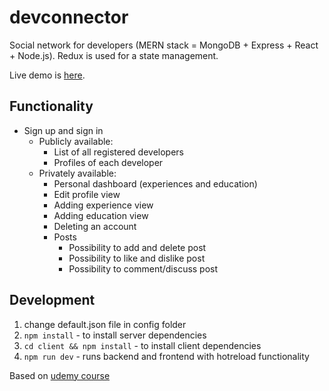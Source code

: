 # devconnector

Social network for developers (MERN stack = MongoDB + Express + React + Node.js). Redux is used for a state management.

Live demo is [here](https://murmuring-basin-59894.herokuapp.com/).

## Functionality

- Sign up and sign in
  - Publicly available:
    - List of all registered developers
    - Profiles of each developer
  - Privately available:
    - Personal dashboard (experiences and education)
    - Edit profile view
    - Adding experience view
    - Adding education view
    - Deleting an account
    - Posts
      - Possibility to add and delete post
      - Possibility to like and dislike post
      - Possibility to comment/discuss post

## Development

1. change default.json file in config folder
2. `npm install` - to install server dependencies
3. `cd client && npm install` - to install client dependencies
4. `npm run dev` - runs backend and frontend with hotreload functionality

Based on [udemy course](https://www.udemy.com/mern-stack-front-to-back/)
